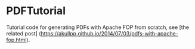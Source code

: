 PDFTutorial
===========

Tutorial code for generating PDFs with Apache FOP from scratch, see [the related post] (https://akullpp.github.io/2014/07/03/pdfs-with-apache-fop.html).
